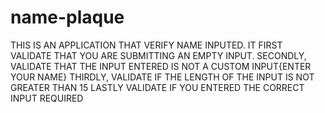# name-plaque
THIS IS AN APPLICATION THAT VERIFY NAME INPUTED.
IT FIRST VALIDATE THAT YOU ARE SUBMITTING AN EMPTY INPUT.
SECONDLY, VALIDATE THAT THE INPUT ENTERED IS NOT A CUSTOM INPUT{ENTER YOUR NAME}
THIRDLY, VALIDATE IF THE LENGTH OF THE INPUT IS NOT GREATER THAN 15
LASTLY VALIDATE IF YOU ENTERED THE CORRECT INPUT REQUIRED

